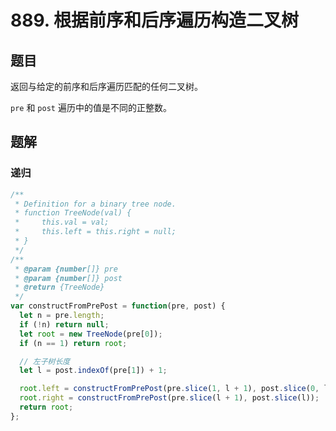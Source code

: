 # 889. 根据前序和后序遍历构造二叉树

## 题目

返回与给定的前序和后序遍历匹配的任何二叉树。

`pre` 和 `post` 遍历中的值是不同的正整数。

## 题解

### 递归

```js
/**
 * Definition for a binary tree node.
 * function TreeNode(val) {
 *     this.val = val;
 *     this.left = this.right = null;
 * }
 */
/**
 * @param {number[]} pre
 * @param {number[]} post
 * @return {TreeNode}
 */
var constructFromPrePost = function(pre, post) {
  let n = pre.length;
  if (!n) return null;
  let root = new TreeNode(pre[0]);
  if (n == 1) return root;

  // 左子树长度
  let l = post.indexOf(pre[1]) + 1;

  root.left = constructFromPrePost(pre.slice(1, l + 1), post.slice(0, l));
  root.right = constructFromPrePost(pre.slice(l + 1), post.slice(l));
  return root;
};
```
